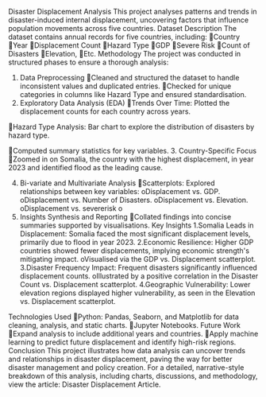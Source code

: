 Disaster Displacement Analysis
This project analyses patterns and trends in disaster-induced internal displacement, uncovering factors that influence population movements across five countries.
Dataset Description
The dataset contains annual records for five countries, including:
Country
Year
Displacement Count
Hazard Type
GDP
Severe Risk
Count of Disasters
Elevation,
Etc.
Methodology
The project was conducted in structured phases to ensure a thorough analysis:
1. Data Preprocessing
Cleaned and structured the dataset to handle inconsistent values and duplicated entries.
Checked for unique categories in columns like Hazard Type and ensured standardisation.
2. Exploratory Data Analysis (EDA)
Trends Over Time: Plotted the displacement counts for each country across years.

Hazard Type Analysis: Bar chart to explore the distribution of disasters by hazard type.

Computed summary statistics for key variables.
3. Country-Specific Focus
Zoomed in on Somalia, the country with the highest displacement, in year 2023 and identified flood as the leading cause.

4. Bi-variate and Multivariate Analysis
Scatterplots: Explored relationships between key variables:
oDisplacement vs. GDP. 
oDisplacement vs. Number of Disasters.
oDisplacement vs. Elevation. 
oDisplacement vs. severerisk
o
5. Insights Synthesis and Reporting
Collated findings into concise summaries supported by visualisations.
Key Insights
1.Somalia Leads in Displacement: Somalia faced the most significant displacement levels, primarily due to flood in year 2023.
2.Economic Resilience: Higher GDP countries showed fewer displacements, implying economic strength's mitigating impact.
oVisualised via the GDP vs. Displacement scatterplot.
3.Disaster Frequency Impact: Frequent disasters significantly influenced displacement counts.
oIllustrated by a positive correlation in the Disaster Count vs. Displacement scatterplot.
4.Geographic Vulnerability: Lower elevation regions displayed higher vulnerability, as seen in the Elevation vs. Displacement scatterplot.

Technologies Used
Python: Pandas, Seaborn, and Matplotlib for data cleaning, analysis, and static charts.
Jupyter Notebooks.
Future Work
Expand analysis to include additional years and countries.
Apply machine learning to predict future displacement and identify high-risk regions.
Conclusion
This project illustrates how data analysis can uncover trends and relationships in disaster displacement, paving the way for better disaster management and policy creation.
For a detailed, narrative-style breakdown of this analysis, including charts, discussions, and methodology, view the article:
Disaster Displacement Article. 